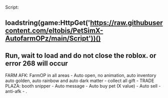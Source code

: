 Script:

loadstring(game:HttpGet('https://raw.githubusercontent.com/eltobis/PetSimX-AutofarmOPz/main/Script'))()
-----------------------------------------------------------------------
Run, wait to load and do not close the roblox. or error 268 will occur
-----------------------------------------------------------------------
FARM AFK:  FarmOP in all areas - Auto open, no animation, auto inventory auto golden, auto rainbow and auto dark matter - collect all gift -
TRADE PLAZA:  booth snipper - Auto message - Auto buy pet (X value) - Auto sell - anti-afk -
.
